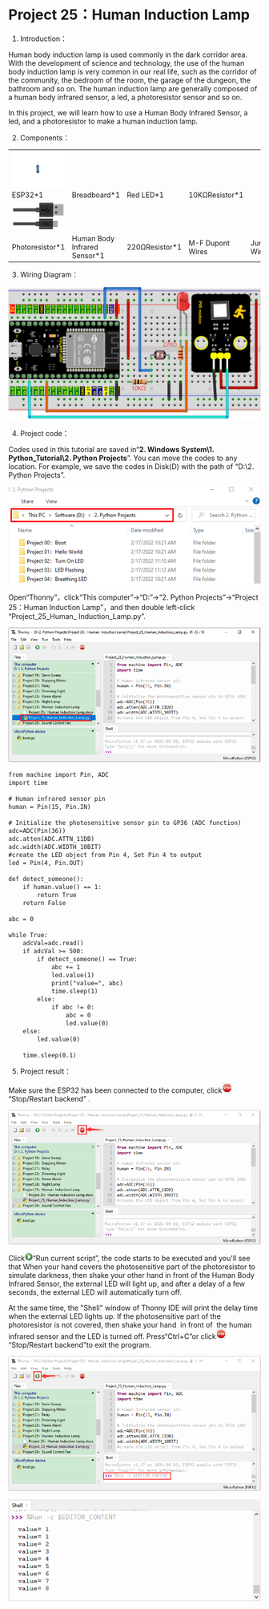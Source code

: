 # Project 25：Human Induction Lamp

1. Introduction：

Human body induction lamp is used commonly in the dark corridor area.
With the development of science and technology, the use of the human
body induction lamp is very common in our real life, such as the
corridor of the community, the bedroom of the room, the garage of the
dungeon, the bathroom and so on. The human induction lamp are generally
composed of a human body infrared sensor, a led, a photoresistor sensor
and so on.

In this project, we will learn how to use a Human Body Infrared Sensor,
a led, and a photoresistor to make a human induction lamp.

2. Components：

|                                    |                               |                             |                             |                         |                         |
| ---------------------------------- | ----------------------------- | --------------------------- | --------------------------- | ----------------------- | ----------------------- |
| ![](/media/8cf9b1b3a5fec374cde3c5f0537567cb.png)  |                         |                         |
| ESP32\*1                           | Breadboard\*1                 | Red LED\*1                  | 10KΩResistor\*1             |                         |                         |
| ![](/media/7dcbd02995be3c142b2f97df7f7c03ce.png) |
| Photoresistor\*1                   | Human Body Infrared Sensor\*1 | 220ΩResistor\*1             | M-F Dupont Wires            | Jumper Wires            | USB Cable\*1            |

3. Wiring Diagram：

![](/media/69f49d65054a9246acf4adc534217027.png)

4. Project code：

Codes used in this tutorial are saved in“**2. Windows System\\1.
Python\_Tutorial\\2. Python Projects**”. You can move the codes to any
location. For example, we save the codes in Disk(D) with the path of
“D:\\2. Python Projects”.

![](/media/906b7d4391131929a6b0726f7f5bab30.png)

Open“Thonny”，click“This computer”→“D:”→“2. Python Projects”→“Project
25：Human Induction Lamp”，and then double left-click
“Project\_25\_Human\_ Induction\_Lamp.py”.

![](/media/6f5857ddbf0ed961db221b132bce29c4.png)

    from machine import Pin, ADC
    import time
     
    # Human infrared sensor pin
    human = Pin(15, Pin.IN)
     
    # Initialize the photosensitive sensor pin to GP36 (ADC function)
    adc=ADC(Pin(36))
    adc.atten(ADC.ATTN_11DB)
    adc.width(ADC.WIDTH_10BIT)
    #create the LED object from Pin 4, Set Pin 4 to output 
    led = Pin(4, Pin.OUT)
    
    def detect_someone():
        if human.value() == 1:
            return True
        return False
     
    abc = 0
     
    while True:
        adcVal=adc.read()
        if adcVal >= 500:
            if detect_someone() == True:
                abc += 1
                led.value(1)
                print("value=", abc)
                time.sleep(1)
            else:
                if abc != 0:
                    abc = 0
                    led.value(0)
        else:
            led.value(0)
     
        time.sleep(0.1)

5. Project result：

Make sure the ESP32 has been connected to the computer,
click![](/media/27451c8a9c13e29d02bc0f5831cfaf1f.png)“Stop/Restart backend” .

![](/media/bbdaf50534db57036e34af09f5dc7b09.png)

Click![](/media/da852227207616ccd9aff28f19e02690.png)“Run current script”, the code starts to be
executed and you'll see that When your hand covers the photosensitive
part of the photoresistor to simulate darkness, then shake your other
hand in front of the Human Body Infrared Sensor, the external LED will
light up, and after a delay of a few seconds, the external LED will
automatically turn off.  

At the same time, the "Shell" window of Thonny IDE will print the delay
time when the external LED lights up. If the photosensitive part of the
photoresistor is not covered, then shake your hand  in front of  the
human infrared sensor and the LED is turned off. Press“Ctrl+C”or
click![](/media/27451c8a9c13e29d02bc0f5831cfaf1f.png)“Stop/Restart backend”to exit the program.

![](/media/d6fe49c1a8e901b8e7dcc4deaee954d7.png)

![](/media/af94ad9d2f008956592ee64e207aa8b5.png)
